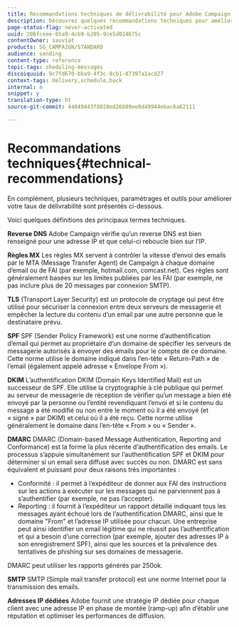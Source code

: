 ```yaml
---
title: Recommandations techniques de délivrabilité pour Adobe Campaign Standard
description: Découvrez quelques recommandations techniques pour améliorer la délivrabilité avec Adobe Campaign Standard.
page-status-flag: never-activated
uuid: 286fceee-65a9-4cb9-b205-9ce5d024675c
contentOwner: sauviat
products: SG_CAMPAIGN/STANDARD
audience: sending
content-type: reference
topic-tags: sheduling-messages
discoiquuid: 9c7fd670-bba9-4f3c-8cb1-87397a1acd27
context-tags: delivery,schedule,back
internal: n
snippet: y
translation-type: ht
source-git-commit: 44049443f8028ed26089ee0d49944ebac6a62111

---
```



# Recommandations techniques{#technical-recommendations}

En complément, plusieurs techniques, paramétrages et outils pour améliorer votre taux de délivrabilité sont présentés ci-dessous.

Voici quelques définitions des principaux termes techniques.

**Reverse DNS**
Adobe Campaign vérifie qu’un reverse DNS est bien renseigné pour une adresse IP et que celui-ci reboucle bien sur l’IP.

**Règles MX**
Les règles MX servent à contrôler la vitesse d’envoi des emails par le MTA (Message Transfer Agent) de Campaign à chaque domaine d’email ou de FAI (par exemple, hotmail.com, comcast.net). Ces règles sont généralement basées sur les limites publiées par les FAI (par exemple, ne pas inclure plus de 20 messages par connexion SMTP).

**TLS**
(Transport Layer Security) est un protocole de cryptage qui peut être utilisé pour sécuriser la connexion entre deux serveurs de messagerie et empêcher la lecture du contenu d’un email par une autre personne que le destinataire prévu.

**SPF**
SPF (Sender Policy Framework) est une norme d’authentification d’email qui permet au propriétaire d’un domaine de spécifier les serveurs de messagerie autorisés à envoyer des emails pour le compte de ce domaine. Cette norme utilise le domaine indiqué dans l’en-tête « Return-Path » de l’email (également appelé adresse « Envelope From »).

**DKIM**
L’authentification DKIM (Domain Keys Identified Mail) est un successeur de SPF. Elle utilise la cryptographie à clé publique qui permet au serveur de messagerie de réception de vérifier qu’un message a bien été envoyé par la personne ou l’entité revendiquant l’envoi et si le contenu du message a été modifié ou non entre le moment où il a été envoyé (et « signé » par DKIM) et celui où il a été reçu. Cette norme utilise généralement le domaine dans l’en-tête « From » ou « Sender ».

**DMARC** DMARC (Domain-based Message Authentication, Reporting and Conformance) est la forme la plus récente d’authentification des emails. Le processus s’appuie simultanément sur l’authentification SPF et DKIM pour déterminer si un email sera diffusé avec succès ou non. DMARC est sans équivalent et puissant pour deux raisons très importantes :
* Conformité : il permet à l’expéditeur de donner aux FAI des instructions sur les actions à exécuter sur les messages qui ne parviennent pas à s’authentifier (par exemple, ne pas l’accepter).
* Reporting : il fournit à l’expéditeur un rapport détaillé indiquant tous les messages ayant échoué lors de l’authentification DMARC, ainsi que le domaine &quot;From&quot; et l’adresse IP utilisée pour chacun. Une entreprise peut ainsi identifier un email légitime qui ne réussit pas l’authentification et qui a besoin d’une correction (par exemple, ajouter des adresses IP à son enregistrement SPF), ainsi que les sources et la prévalence des tentatives de phishing sur ses domaines de messagerie.

DMARC peut utiliser les rapports générés par 250ok.

**SMTP**
SMTP (Simple mail transfer protocol) est une norme Internet pour la transmission des emails.

**Adresses IP dédiées**
Adobe fournit une stratégie IP dédiée pour chaque client avec une adresse IP en phase de montée (ramp-up) afin d’établir une réputation et optimiser les performances de diffusion.
